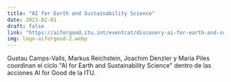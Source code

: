 ```yaml
---
title: "AI for Earth and Sustainability Science"
date: 2023-02-01
draft: false
link: "https://aiforgood.itu.int/eventcat/discovery-ai-for-earth-and-sustainability-science/"
img: logo-aiforgood-2.webp
---
```


Gustau Camps-Valls, Markus Reichstein, Joachim Denzler y Maria Piles coordinan el ciclo "AI for Earth and Sustainability Science" dentro de las acciones AI for Good de la ITU.
